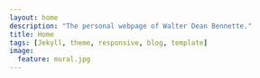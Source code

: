 ```yaml
---
layout: home
description: "The personal webpage of Walter Dean Bennette."
title: Home
tags: [Jekyll, theme, responsive, blog, template]
image:
  feature: mural.jpg
---
```







